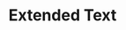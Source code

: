 ---
title: Extended Text
layout: DemoLayout
sidebar: false
navbar: false
pageClass: customDemoPage
pie: "@pie-element/extended-text-entry@3.6.3"
modelSchemaJSONURI: "https://raw.githubusercontent.com/pie-framework/pie-elements/develop/packages/extended-text-entry/docs/pie-schema.json"
configureSchemaJSONURI: "https://raw.githubusercontent.com/pie-framework/pie-elements/develop/packages/extended-text-entry/docs/config-schema.json"
model:
    id: '1'
    element: 'extended-text-entry'
    feedback:
      type: default
      default: this is default feedback
    prompt: This is the question prompt
    promptEnabled: true
    mathInput: false
---